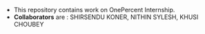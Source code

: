 + This repository contains work on OnePercent Internship.
+ <b>Collaborators</b> are : SHIRSENDU KONER, NITHIN SYLESH, KHUSI CHOUBEY
